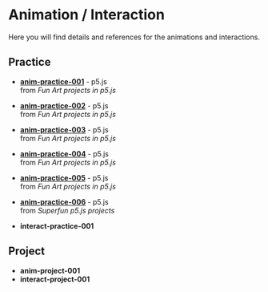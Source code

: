 # Animation / Interaction

Here you will find details and references for the animations and interactions.

## Practice
- [**anim-practice-001**](processing/anim-practice-001.md) - p5.js
  <br> from _Fun Art projects in p5.js_
- [**anim-practice-002**](processing/anim-practice-002.md) - p5.js
  <br> from _Fun Art projects in p5.js_
- [**anim-practice-003**](processing/anim-practice-003.md) - p5.js
  <br> from _Fun Art projects in p5.js_
- [**anim-practice-004**](processing/anim-practice-004.md) - p5.js
  <br> from _Fun Art projects in p5.js_
- [**anim-practice-005**](processing/anim-practice-005.md) - p5.js
  <br> from _Fun Art projects in p5.js_
  
- [**anim-practice-006**](processing/anim-practice-006.md) - p5.js
  <br> from _Superfun p5.js projects_


- **interact-practice-001** 

## Project

- **anim-project-001** 
- **interact-project-001** 